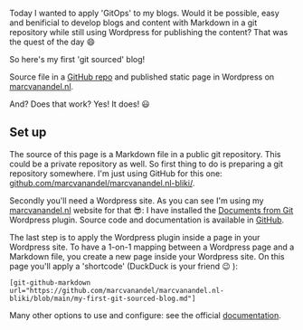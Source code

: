 Today I wanted to apply 'GitOps' to my blogs.
Would it be possible, easy and benificial to develop blogs and content with
Markdown in a git repository while still using Wordpress for publishing the content?
That was the quest of the day :smile:

So here's my first 'git sourced' blog!

Source file in a [GitHub repo](https://github.com/marcvanandel/marcvanandel.nl-bliki/blob/main/my-first-git-sourced-blog.md)
and published static page in Wordpress on [marcvanandel.nl](https://marcvanandel.nl/my-first-git-sourced-blog/).

And? Does that work? Yes! It does! :smiley:

## Set up

The source of this page is a Markdown file in a public git repository.
This could be a private repository as well.
So first thing to do is preparing a git repository somewhere.
I'm just using GitHub for this one: [github.com/marcvanandel/marcvanandel.nl-bliki/](https://github.com/marcvanandel/marcvanandel.nl-bliki/).

Secondly you'll need a Wordpress site.
As you can see I'm using my [marcvanandel.nl](https://marcvanandel.nl) website for that 😎:
I have installed the [Documents from Git](https://wordpress.org/plugins/documents-from-git/) Wordpress plugin.
Source code and documentation is available in [GitHub](https://github.com/gis-ops/wordpress-markdown-git).

The last step is to apply the Wordpress plugin inside a page in your Wordpress site.
To have a 1-on-1 mapping between a Wordpress page and a Markdown file,
you create a new page inside your Wordpress site.
On this page you'll apply a 'shortcode' (DuckDuck is your friend :wink: ):

```
[git-github-markdown url="https://github.com/marcvanandel/marcvanandel.nl-bliki/blob/main/my-first-git-sourced-blog.md"]
```

Many other options to use and configure: see the official [documentation](https://github.com/gis-ops/wordpress-markdown-git).
